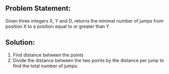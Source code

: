 ## Problem Statement:

Given three integers X, Y and D, returns the minimal number of jumps from position X to a position equal to or greater than Y.

## Solution:
1. Find distance between the points
2. Divide the distance between the two points by the distance per jump to find the total number of jumps.